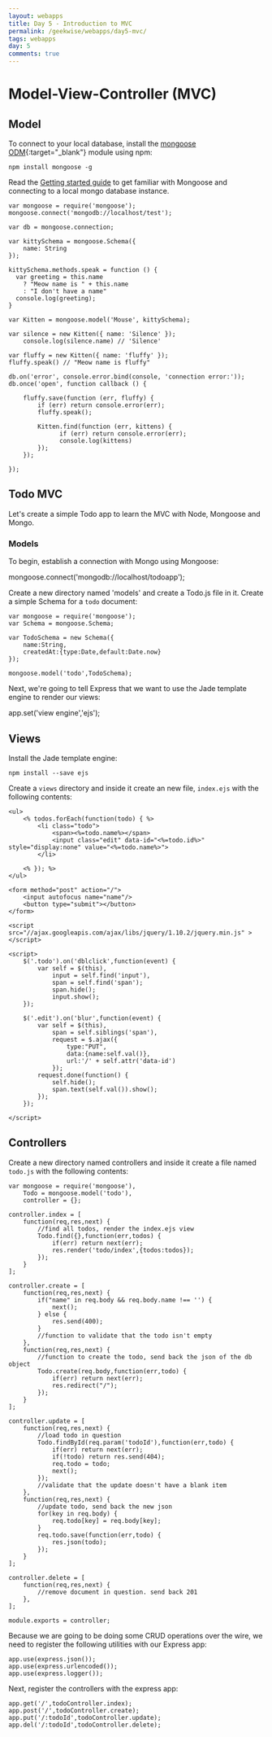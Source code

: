```yaml
---
layout: webapps
title: Day 5 - Introduction to MVC
permalink: /geekwise/webapps/day5-mvc/
tags: webapps
day: 5
comments: true
---
```


# Model-View-Controller (MVC)

## Model

To connect to your local database, install the [mongoose ODM](http://mongoosejs.com/){:target="_blank"} module using npm:

    npm install mongoose -g

Read the [Getting started guide](http://mongoosejs.com/docs/index.html) to get familiar with Mongoose and connecting to a local mongo database instance.

    var mongoose = require('mongoose');
    mongoose.connect('mongodb://localhost/test');
    
    var db = mongoose.connection;
    
    var kittySchema = mongoose.Schema({
        name: String
    });
    
    kittySchema.methods.speak = function () {
      var greeting = this.name
        ? "Meow name is " + this.name
        : "I don't have a name"
      console.log(greeting);
    }
    
    var Kitten = mongoose.model('Mouse', kittySchema);
    
    var silence = new Kitten({ name: 'Silence' });
    	console.log(silence.name) // 'Silence'
    
    var fluffy = new Kitten({ name: 'fluffy' });
    fluffy.speak() // "Meow name is fluffy"
    
    db.on('error', console.error.bind(console, 'connection error:'));
    db.once('open', function callback () {
    
    	fluffy.save(function (err, fluffy) {
    		if (err) return console.error(err);
    		fluffy.speak();
    
    		Kitten.find(function (err, kittens) {
    			  if (err) return console.error(err);
    			  console.log(kittens)
    		});
    	});
    
    });

## Todo MVC

Let's create a simple Todo app to learn the MVC with Node, Mongoose and Mongo.

### Models

To begin, establish a connection with Mongo using Mongoose:

mongoose.connect('mongodb://localhost/todoapp');

Create a new directory named 'models' and create a Todo.js file in it. Create a simple Schema for a `todo` document:

    var mongoose = require('mongoose');
    var Schema = mongoose.Schema;

    var TodoSchema = new Schema({
    	name:String,
    	createdAt:{type:Date,default:Date.now}
    });

    mongoose.model('todo',TodoSchema);


Next, we're going to tell Express that we want to use the Jade template engine to render our views:

app.set('view engine','ejs');

## Views

Install the Jade template engine:

    npm install --save ejs

Create a `views` directory and inside it create an new file, `index.ejs` with the following contents:

    <ul>
        <% todos.forEach(function(todo) { %>
            <li class="todo">
                <span><%=todo.name%></span>
                <input class="edit" data-id="<%=todo.id%>" style="display:none" value="<%=todo.name%>">
            </li>

        <% }); %>
    </ul>

    <form method="post" action="/">
        <input autofocus name="name"/>
        <button type="submit"></button>
    </form>

    <script src="//ajax.googleapis.com/ajax/libs/jquery/1.10.2/jquery.min.js" ></script>

    <script>
        $('.todo').on('dblclick',function(event) {
            var self = $(this),
                input = self.find('input'),
                span = self.find('span');
                span.hide();
                input.show();
        });

        $('.edit').on('blur',function(event) {
            var self = $(this),
                span = self.siblings('span'),
                request = $.ajax({
                    type:"PUT",
                    data:{name:self.val()},
                    url:'/' + self.attr('data-id')
                });
            request.done(function() {
                self.hide();
                span.text(self.val()).show();
            });
        });

    </script>

## Controllers

Create a new directory named controllers and inside it create a file named `todo.js` with the following contents:

    var mongoose = require('mongoose'),
        Todo = mongoose.model('todo'),
        controller = {};

    controller.index = [
        function(req,res,next) {
            //find all todos, render the index.ejs view
            Todo.find({},function(err,todos) {
                if(err) return next(err);
                res.render('todo/index',{todos:todos});
            });
        }
    ];

    controller.create = [
        function(req,res,next) {
            if("name" in req.body && req.body.name !== '') {
                next();
            } else {
                res.send(400);
            }
            //function to validate that the todo isn't empty
        },
        function(req,res,next) {
            //function to create the todo, send back the json of the db object
            Todo.create(req.body,function(err,todo) {
                if(err) return next(err);
                res.redirect("/");
            });
        }
    ];

    controller.update = [
        function(req,res,next) {
            //load todo in question
            Todo.findById(req.param('todoId'),function(err,todo) {
                if(err) return next(err);
                if(!todo) return res.send(404);
                req.todo = todo;
                next();
            });
            //validate that the update doesn't have a blank item
        },
        function(req,res,next) {
            //update todo, send back the new json
            for(key in req.body) {
                req.todo[key] = req.body[key];
            }
            req.todo.save(function(err,todo) {
                res.json(todo);
            });
        }
    ];

    controller.delete = [
        function(req,res,next) {
            //remove document in question. send back 201
        },
    ];

    module.exports = controller;
    
Because we are going to be doing some CRUD operations over the wire, we need to register the following utilities with our Express app:

    app.use(express.json());
    app.use(express.urlencoded());
    app.use(express.logger());

Next, register the controllers with the express app:

    app.get('/',todoController.index);
    app.post('/',todoController.create);
    app.put('/:todoId',todoController.update);
    app.del('/:todoId',todoController.delete);

